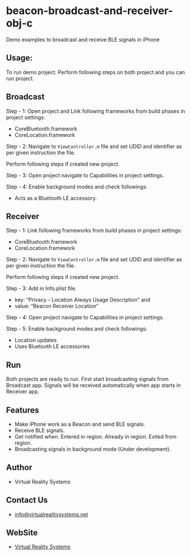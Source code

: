 # beacon-broadcast-and-receiver-obj-c
Demo examples to broadcast and receive BLE signals in iPhone

## Usage:

To run demo project. Perform following steps on both project and you can run project.

## Broadcast

Step - 1: Open project and Link following frameworks from build phases in project settings:
- CoreBluetooth.framework
- CoreLocation.framework

Step - 2: Navigate to ```ViewController.m``` file and set UDID and identifier as per given instruction the file.

Perform following steps if created new project.

Step - 3: Open project navigate to Capabilities in project settings.

Step - 4: Enable background modes and check followings:
- Acts as a Bluetooth LE accessory.

## Receiver

Step - 1: Link following frameworks from build phases in project settings:
- CoreBluetooth.framework
- CoreLocation.framework

Step - 2: Navigate to ```ViewController.m``` file and set UDID and identifier as per given instruction the file.

Perform following steps if created new project.

Step - 3: Add in Info.plist file.
- key: “Privacy - Location Always Usage Description” and 
- value: “Beacon Receiver Location” 

Step - 4: Open project navigate to Capabilities in project settings.

Step - 5: Enable background modes and check followings:
- Location updates
- Uses Bluetooth LE accessories

## Run

Both projects are ready to run. First start broadcasting signals from Broadcast app. Signals will be received automatically when app starts in Receiver app.

## Features

- Make iPhone work as a Beacon and send BLE signals.
- Receive BLE signals.
- Get notified when.
    Entered in region.
    Already in region.
    Exited from region.
- Broadcasting signals in background mode (Under development).

## Author
- Virtual Reality Systems

## Contact Us
- info@virtualrealitysystems.net

## WebSite
- [Virtual Reality Systems](http://www.virtualrealitysystems.net/site/)
